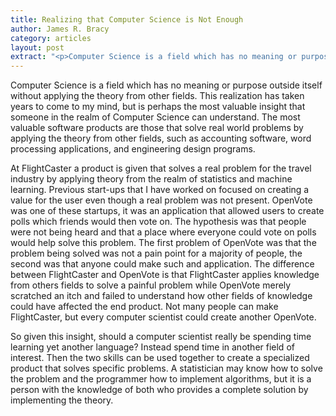 ```yaml
---
title: Realizing that Computer Science is Not Enough
author: James R. Bracy
category: articles
layout: post
extract: "<p>Computer Science is a field which has no meaning or purpose outside itself without applying the theory from other fields. This realization has taken years to come to my mind, but is perhaps the most valuable insight that someone in the realm of Computer Science can understand. The most valuable software products are those that solve real world problems by applying the theory from other fields, such as accounting software, word processing applications, and engineering design programs.&hellip;</p>"
---
```


Computer Science is a field which has no meaning or purpose outside itself without applying the theory from other fields. This realization has taken years to come to my mind, but is perhaps the most valuable insight that someone in the realm of Computer Science can understand. The most valuable software products are those that solve real world problems by applying the theory from other fields, such as accounting software, word processing applications, and engineering design programs.

At FlightCaster a product is given that solves a real problem for the travel industry by applying theory from the realm of statistics and machine learning. Previous start-ups that I have worked on focused on creating a value for the user even though a real problem was not present. OpenVote was one of these startups, it was an application that allowed users to create polls which friends would then vote on. The hypothesis was that people were not being heard and that a place where everyone could vote on polls would help solve this problem. The first problem of OpenVote was that the problem being solved was not a pain point for a majority of people, the second was that anyone could make such and application. The difference between FlightCaster and OpenVote is that FlightCaster applies knowledge from others fields to solve a painful problem while OpenVote merely scratched an itch and failed to understand how other fields of knowledge could have affected the end product. Not many people can make FlightCaster, but every computer scientist could create another OpenVote.

So given this insight, should a computer scientist really be spending time learning yet another language? Instead spend time in another field of interest. Then the two skills can be used together to create a specialized product that solves specific problems. A statistician may know how to solve the problem and the programmer how to implement algorithms, but it is a person with the knowledge of both who provides a complete solution by implementing the theory.